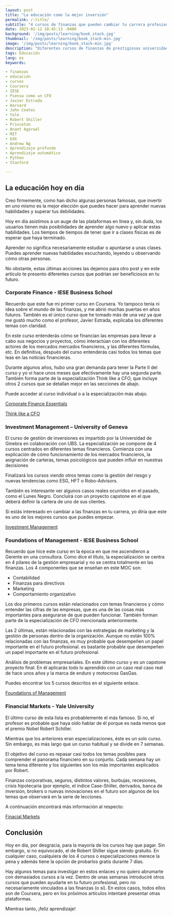 ```yaml
---
layout: post
title: "La educación como la mejor inversión"
permalink: /:title/
subtitle: "4 cursos de finanzas que pueden cambiar tu carrera profesional"
date: 2023-02-12 18:45:13 -0400
background: '/img/posts/learning/book_stack.jpg'
thumbnail: '/img/posts/learning/book_stack-min.jpg'
image: '/img/posts/learning/book_stack-min.jpg'
description: "Diferentes cursos de finanzas de prestigiosas universidades que pueden ser un punto detonante en tu futuro profesional"
tags: Educación
lang: es
keywords:

- finanzas
- educación
- cursos
- Coursera
- IESE
- Piensa como un CFO
- Javier Estrada
- Harvard
- John Coates
- Yale
- Robert Shiller
- Princeton
- Anant Agarwal
- MIT
- EdX
- Andrew Ng
- Aprendizaje profundo
- Aprendizaje automático
- Python
- Stanford

---
```


## La educación hoy en día

<div class="text-article">
Creo firmemente, como han dicho algunas personas famosas, que invertir en uno mismo
es la mejor elección que puedes hacer para aprender nuevas habilidades y
superar tus debilidades.
</div>

Hoy en día asistimos a un auge de las plataformas en línea y, sin duda, los usuarios
tienen más posibilidades de aprender algo nuevo y aplicar estas habilidades. Los tiempos de
tiempos de tener que ir a clases físicas es de esperar que haya terminado.


Aprender no significa necesariamente estudiar o apuntarse a unas clases. Puedes
aprender nuevas habilidades escuchando, leyendo u observando cómo
otras personas.


No obstante, estas últimas acciones las dejamos para otro post y en este
artículo te presento diferentes cursos que podrían ser beneficiosos en tu
futuro.


### Corporate Finance - IESE Business School


Recuerdo que este fue mi primer curso en Coursera. Yo tampoco tenía ni idea sobre
el mundo de las finanzas, y me abrió muchas puertas en años futuros. También es el
único curso que he tomado más de una vez ya que me gustó mucho como el
profesor, Javier Estrada, explicaba los diferentes temas con claridad.


En este curso entenderás cómo se financian las empresas para llevar a cabo sus
negocios y proyectos, cómo interactúan con los diferentes actores de los mercados
mercados financieros, y las diferentes fórmulas, etc. En definitiva, después del curso
entenderás casi todos los temas que leas en las noticias financieras.


Durante algunos años, hubo una gran demanda para tener la Parte II del curso y yo
vi hace unos meses que efectivamente hay una segunda parte. También forma parte
de la especialización Think like a CFO, que incluye otros 2 cursos que
se detallan mejor en las secciones de abajo.


Puede acceder al curso individual o a la especialización más abajo.



[Corporate Finance Essentials](https://www.coursera.org/learn/corporate-finance-essentials?specialization=thinklikeacfo)

[Think like a CFO](https://www.coursera.org/specializations/thinklikeacfo?)





### Investment Management – University of Geneva


El curso de gestión de inversiones es impartido por la Universidad de Ginebra en
colaboración con UBS. La especialización se compone de 4 cursos
centrados en diferentes temas financieros. Comienza con una explicación de cómo
funcionamiento de los mercados financieros, la asignación de carteras, temas psicológicos que pueden
influir en nuestras decisiones


Finalizará los cursos viendo otros temas como la gestión del riesgo
y nuevas tendencias como ESG, HFT o Robo-Advisors.


También es interesante ver algunos casos reales ocurridos en el pasado,
como el Lunes Negro. Concluirá con un proyecto capstone en el que
deberá definir la cartera de uno de sus clientes.


Si estás interesado en cambiar a las finanzas en tu carrera, yo diría
que este es uno de los mejores cursos que puedes empezar.

[Investment Management](https://www.coursera.org/specializations/foundations-management?)



### Foundations of Management - IESE Business School


Recuerdo que hice este curso en la época en que me ascendieron a Gerente en
una consultora. Como dice el título, la especialización se centra en 4
pilares de la gestión empresarial y no se centra totalmente en las finanzas.
Los 4 componentes que se enseñan en este MOC son:

- Contabilidad
- Finanzas para directivos
- Marketing
- Comportamiento organizativo


Los dos primeros cursos están relacionados con temas financieros y cómo entender
las cifras de las empresas, que es una de las cosas más importantes para
asegurarse de que pueden funcionar. También forman parte de la especialización de CFO
mencionada anteriormente.


Las 2 últimas, están relacionadas con las estrategias de marketing y la gestión de personas
dentro de la organización. Aunque no están 100% relacionadas con las finanzas, es muy probable que desempeñen un papel importante en el futuro profesional.
es bastante probable que desempeñen un papel importante en el futuro profesional.


Análisis de problemas empresariales. En este último curso y es un capstone
proyecto final. En él aplicarás todo lo aprendido con un caso real
caso real de hace unos años y la marca de enduro y motocross GasGas.


Puedes encontrar los 5 cursos descritos en el siguiente enlace.


[Foundations of Management](https://www.coursera.org/specializations/foundations-management?specialization=thinklikeacfo#courses)



### Financial Markets - Yale University


El último curso de esta lista es probablemente el más famoso. Si no, el
profesor es probable que haya oído hablar de él porque es nada menos que
el premio Nobel Robert Schiller.


Mientras que los anteriores eran especializaciones, éste es un solo
curso. Sin embargo, es más largo que un curso habitual y se divide en 7
semanas.


El objetivo del curso es repasar casi todos los temas posibles para
comprender el panorama financiero en su conjunto. Cada semana hay un tema
tema diferente y los siguientes son los más importantes explicados por
Robert.


Finanzas corporativas, seguros, distintos valores, burbujas, recesiones,
crisis hipotecaria (por ejemplo, el índice Case-Shiller, derivados, banca de inversión,
brokers o nuevas innovaciones en el futuro son algunos de los temas que
observará en la serie de lecciones.


A continuación encontrará más información al respecto:



[Finacial Markets](https://www.coursera.org/learn/financial-markets-global)



## Conclusión


Hoy en día, por desgracia, para la mayoría de los cursos hay que pagar. Sin embargo, si no
equivocado, el de Robert Shiller sigue siendo gratuito. En cualquier caso, cualquiera de los 4 cursos o especializaciones merece la pena y además tiene la
opción de probarlos gratis durante 7 días.


Hay algunos temas para investigar en estos enlaces y no quiero
abrumarte con demasiados cursos a la vez. Dentro de unas semanas
introduciré otros cursos que pueden ayudarte en tu futuro profesional, pero
no necesariamente vinculados a las finanzas (o sí). En estos casos, todos ellos son
de Coursera, pero en los próximos artículos intentaré presentar otras
plataformas.


Mientras tanto, ¡feliz aprendizaje!
